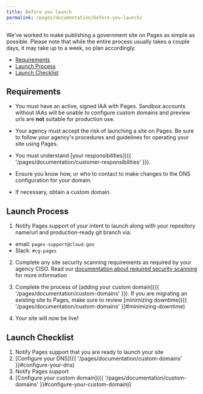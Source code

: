 ```yaml
---
title: Before you launch
permalink: /pages/documentation/before-you-launch/
---
```


We've worked to make publishing a government site on Pages as simple as possible. Please note that while the entire process usually takes a couple days, it may take up to a week, so plan accordingly.

- [Requirements](#requirements)
- [Launch Process](#launch-process)
- [Launch Checklist](#launch-checklist)

## Requirements

- You must have an active, signed IAA with Pages. Sandbox accounts without IAAs will be unable to configure custom domains and preview urls are **not** suitable for production use.

- Your agency must accept the risk of launching a site on Pages. Be sure to follow your agency's procedures and guidelines for operating your site using Pages.

- You must understand [your responsibilities]({{ '/pages/documentation/customer-responsibilities' }}).

- Ensure you know how, or who to contact to make changes to the DNS configuration for your domain.

- If necessary, obtain a custom domain.

## Launch Process

1. Notify Pages support of your intent to launch along with your repository name/url and production-ready git branch via:

- email: `pages-support@cloud.gov`
- Slack: `#cg-pages`

2. Complete any site security scanning requirements as required by your agency CISO. Read our [documentation about required security scanning](/pages/documentation/external-tools-and-resources/#scanning-tools) for more information

3. Complete the process of [adding your custom domain]({{ '/pages/documentation/custom-domains' }}). If you are migrating an existing site to Pages, make sure to review [minimizing downtime]({{ '/pages/documentation/custom-domains' }}#minimizing-downtime)

4. Your site will now be live!

## Launch Checklist

1. Notify Pages support that you are ready to launch your site
2. [Configure your DNS]({{ '/pages/documentation/custom-domains' }}#configure-your-dns)
3. Notify Pages support
4. [Configure your custom domain]({{ '/pages/documentation/custom-domains' }}#configure-your-custom-domain))
